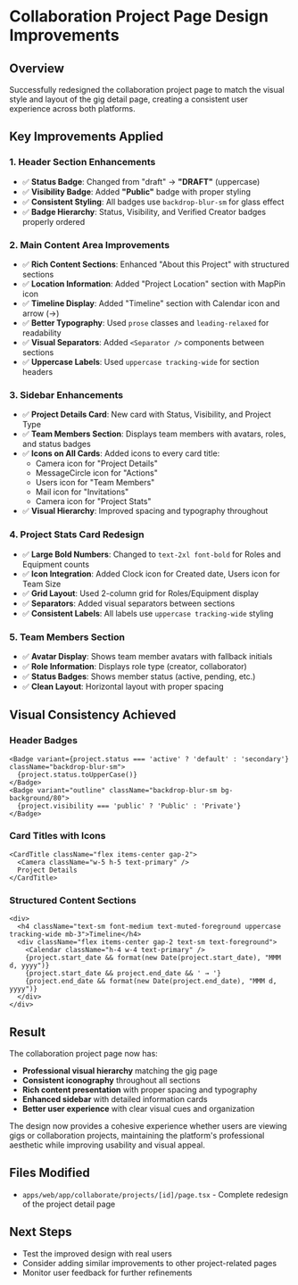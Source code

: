 # Collaboration Project Page Design Improvements

## Overview
Successfully redesigned the collaboration project page to match the visual style and layout of the gig detail page, creating a consistent user experience across both platforms.

## Key Improvements Applied

### 1. Header Section Enhancements
- ✅ **Status Badge**: Changed from "draft" → **"DRAFT"** (uppercase)
- ✅ **Visibility Badge**: Added **"Public"** badge with proper styling
- ✅ **Consistent Styling**: All badges use `backdrop-blur-sm` for glass effect
- ✅ **Badge Hierarchy**: Status, Visibility, and Verified Creator badges properly ordered

### 2. Main Content Area Improvements
- ✅ **Rich Content Sections**: Enhanced "About this Project" with structured sections
- ✅ **Location Information**: Added "Project Location" section with MapPin icon
- ✅ **Timeline Display**: Added "Timeline" section with Calendar icon and arrow (→)
- ✅ **Better Typography**: Used `prose` classes and `leading-relaxed` for readability
- ✅ **Visual Separators**: Added `<Separator />` components between sections
- ✅ **Uppercase Labels**: Used `uppercase tracking-wide` for section headers

### 3. Sidebar Enhancements
- ✅ **Project Details Card**: New card with Status, Visibility, and Project Type
- ✅ **Team Members Section**: Displays team members with avatars, roles, and status badges
- ✅ **Icons on All Cards**: Added icons to every card title:
  - Camera icon for "Project Details"
  - MessageCircle icon for "Actions" 
  - Users icon for "Team Members"
  - Mail icon for "Invitations"
  - Camera icon for "Project Stats"
- ✅ **Visual Hierarchy**: Improved spacing and typography throughout

### 4. Project Stats Card Redesign
- ✅ **Large Bold Numbers**: Changed to `text-2xl font-bold` for Roles and Equipment counts
- ✅ **Icon Integration**: Added Clock icon for Created date, Users icon for Team Size
- ✅ **Grid Layout**: Used 2-column grid for Roles/Equipment display
- ✅ **Separators**: Added visual separators between sections
- ✅ **Consistent Labels**: All labels use `uppercase tracking-wide` styling

### 5. Team Members Section
- ✅ **Avatar Display**: Shows team member avatars with fallback initials
- ✅ **Role Information**: Displays role type (creator, collaborator)
- ✅ **Status Badges**: Shows member status (active, pending, etc.)
- ✅ **Clean Layout**: Horizontal layout with proper spacing

## Visual Consistency Achieved

### Header Badges
```tsx
<Badge variant={project.status === 'active' ? 'default' : 'secondary'} className="backdrop-blur-sm">
  {project.status.toUpperCase()}
</Badge>
<Badge variant="outline" className="backdrop-blur-sm bg-background/80">
  {project.visibility === 'public' ? 'Public' : 'Private'}
</Badge>
```

### Card Titles with Icons
```tsx
<CardTitle className="flex items-center gap-2">
  <Camera className="w-5 h-5 text-primary" />
  Project Details
</CardTitle>
```

### Structured Content Sections
```tsx
<div>
  <h4 className="text-sm font-medium text-muted-foreground uppercase tracking-wide mb-3">Timeline</h4>
  <div className="flex items-center gap-2 text-sm text-foreground">
    <Calendar className="h-4 w-4 text-primary" />
    {project.start_date && format(new Date(project.start_date), "MMM d, yyyy")}
    {project.start_date && project.end_date && ' → '}
    {project.end_date && format(new Date(project.end_date), "MMM d, yyyy")}
  </div>
</div>
```

## Result
The collaboration project page now has:
- **Professional visual hierarchy** matching the gig page
- **Consistent iconography** throughout all sections
- **Rich content presentation** with proper spacing and typography
- **Enhanced sidebar** with detailed information cards
- **Better user experience** with clear visual cues and organization

The design now provides a cohesive experience whether users are viewing gigs or collaboration projects, maintaining the platform's professional aesthetic while improving usability and visual appeal.

## Files Modified
- `apps/web/app/collaborate/projects/[id]/page.tsx` - Complete redesign of the project detail page

## Next Steps
- Test the improved design with real users
- Consider adding similar improvements to other project-related pages
- Monitor user feedback for further refinements
